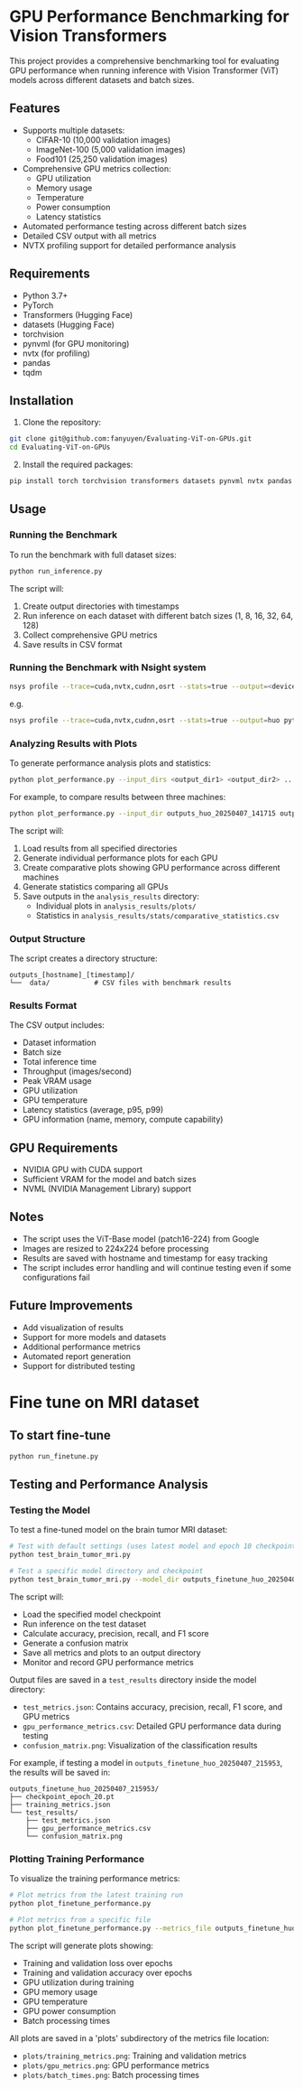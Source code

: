 # GPU Performance Benchmarking for Vision Transformers

This project provides a comprehensive benchmarking tool for evaluating GPU performance when running inference with Vision Transformer (ViT) models across different datasets and batch sizes.

## Features

- Supports multiple datasets:
  - CIFAR-10 (10,000 validation images)
  - ImageNet-100 (5,000 validation images)
  - Food101 (25,250 validation images)
- Comprehensive GPU metrics collection:
  - GPU utilization
  - Memory usage
  - Temperature
  - Power consumption
  - Latency statistics
- Automated performance testing across different batch sizes
- Detailed CSV output with all metrics
- NVTX profiling support for detailed performance analysis

## Requirements

- Python 3.7+
- PyTorch
- Transformers (Hugging Face)
- datasets (Hugging Face)
- torchvision
- pynvml (for GPU monitoring)
- nvtx (for profiling)
- pandas
- tqdm

## Installation

1. Clone the repository:
```bash
git clone git@github.com:fanyuyen/Evaluating-ViT-on-GPUs.git
cd Evaluating-ViT-on-GPUs
```

2. Install the required packages:
```bash
pip install torch torchvision transformers datasets pynvml nvtx pandas tqdm
```

## Usage

### Running the Benchmark

To run the benchmark with full dataset sizes:

```bash
python run_inference.py
```

The script will:
1. Create output directories with timestamps
2. Run inference on each dataset with different batch sizes (1, 8, 16, 32, 64, 128)
3. Collect comprehensive GPU metrics
4. Save results in CSV format

### Running the Benchmark with Nsight system

```bash
nsys profile --trace=cuda,nvtx,cudnn,osrt --stats=true --output=<device_name> python run_inference.py
```
e.g.
```bash
nsys profile --trace=cuda,nvtx,cudnn,osrt --stats=true --output=huo python run_inference.py
```


### Analyzing Results with Plots

To generate performance analysis plots and statistics:

```bash
python plot_performance.py --input_dirs <output_dir1> <output_dir2> ...
```

For example, to compare results between three machines:
```bash
python plot_performance.py --input_dir outputs_huo_20250407_141715 outputs_jin_20250407_153906 outputs_tian_20250407_141558
```

The script will:
1. Load results from all specified directories
2. Generate individual performance plots for each GPU
3. Create comparative plots showing GPU performance across different machines
4. Generate statistics comparing all GPUs
5. Save outputs in the `analysis_results` directory:
   - Individual plots in `analysis_results/plots/`
   - Statistics in `analysis_results/stats/comparative_statistics.csv`

### Output Structure

The script creates a directory structure:
```
outputs_[hostname]_[timestamp]/
└──  data/           # CSV files with benchmark results
```

### Results Format

The CSV output includes:
- Dataset information
- Batch size
- Total inference time
- Throughput (images/second)
- Peak VRAM usage
- GPU utilization
- GPU temperature
- Latency statistics (average, p95, p99)
- GPU information (name, memory, compute capability)

## GPU Requirements

- NVIDIA GPU with CUDA support
- Sufficient VRAM for the model and batch sizes
- NVML (NVIDIA Management Library) support

## Notes

- The script uses the ViT-Base model (patch16-224) from Google
- Images are resized to 224x224 before processing
- Results are saved with hostname and timestamp for easy tracking
- The script includes error handling and will continue testing even if some configurations fail

## Future Improvements

- Add visualization of results
- Support for more models and datasets
- Additional performance metrics
- Automated report generation
- Support for distributed testing

# Fine tune on MRI dataset
## To start fine-tune
```bash
python run_finetune.py
```

## Testing and Performance Analysis

### Testing the Model
To test a fine-tuned model on the brain tumor MRI dataset:

```bash
# Test with default settings (uses latest model and epoch 10 checkpoint)
python test_brain_tumor_mri.py

# Test a specific model directory and checkpoint
python test_brain_tumor_mri.py --model_dir outputs_finetune_huo_20250407_215953 --checkpoint checkpoint_epoch_20.pt
```

The script will:
- Load the specified model checkpoint
- Run inference on the test dataset
- Calculate accuracy, precision, recall, and F1 score
- Generate a confusion matrix
- Save all metrics and plots to an output directory
- Monitor and record GPU performance metrics

Output files are saved in a `test_results` directory inside the model directory:
- `test_metrics.json`: Contains accuracy, precision, recall, F1 score, and GPU metrics
- `gpu_performance_metrics.csv`: Detailed GPU performance data during testing
- `confusion_matrix.png`: Visualization of the classification results

For example, if testing a model in `outputs_finetune_huo_20250407_215953`, the results will be saved in:
```
outputs_finetune_huo_20250407_215953/
├── checkpoint_epoch_20.pt
├── training_metrics.json
└── test_results/
    ├── test_metrics.json
    ├── gpu_performance_metrics.csv
    └── confusion_matrix.png
```

### Plotting Training Performance
To visualize the training performance metrics:

```bash
# Plot metrics from the latest training run
python plot_finetune_performance.py

# Plot metrics from a specific file
python plot_finetune_performance.py --metrics_file outputs_finetune_huo_20250407_215953/training_metrics.json
```

The script will generate plots showing:
- Training and validation loss over epochs
- Training and validation accuracy over epochs
- GPU utilization during training
- GPU memory usage
- GPU temperature
- GPU power consumption
- Batch processing times

All plots are saved in a 'plots' subdirectory of the metrics file location:
- `plots/training_metrics.png`: Training and validation metrics
- `plots/gpu_metrics.png`: GPU performance metrics
- `plots/batch_times.png`: Batch processing times
